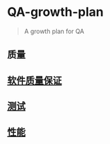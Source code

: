 # QA-growth-plan
> A growth plan for QA

## 质量

## [软件质量保证](KS-SQA/README.md)

## [测试](KS-Test/README.md)

## [性能](Performance/README.md)

